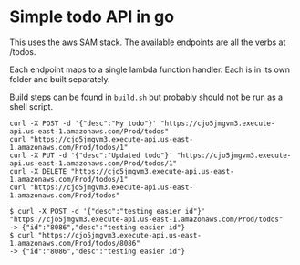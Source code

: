 # Simple todo API in go

This uses the aws SAM stack. The available endpoints are all the verbs at /todos.

Each endpoint maps to a single lambda function handler. Each is in its own folder and built separately.

Build steps can be found in `build.sh` but probably should not be run as a shell script.

```shell
curl -X POST -d '{"desc":"My todo"}' "https://cjo5jmgvm3.execute-api.us-east-1.amazonaws.com/Prod/todos"
curl "https://cjo5jmgvm3.execute-api.us-east-1.amazonaws.com/Prod/todos/1"
curl -X PUT -d '{"desc":"Updated todo"}' "https://cjo5jmgvm3.execute-api.us-east-1.amazonaws.com/Prod/todos/1"
curl -X DELETE "https://cjo5jmgvm3.execute-api.us-east-1.amazonaws.com/Prod/todos/1"
curl "https://cjo5jmgvm3.execute-api.us-east-1.amazonaws.com/Prod/todos"
```

```shell
$ curl -X POST -d '{"desc":"testing easier id"}' "https://cjo5jmgvm3.execute-api.us-east-1.amazonaws.com/Prod/todos"
-> {"id":"8086","desc":"testing easier id"}
$ curl "https://cjo5jmgvm3.execute-api.us-east-1.amazonaws.com/Prod/todos/8086"                                     
-> {"id":"8086","desc":"testing easier id"}
```